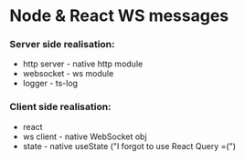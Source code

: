 # Node & React WS messages

### Server side realisation:

- http server - native http module
- websocket - ws module
- logger - ts-log

### Client side realisation:

- react
- ws client - native WebSocket obj
- state - native useState ("I forgot to use React Query =(")
